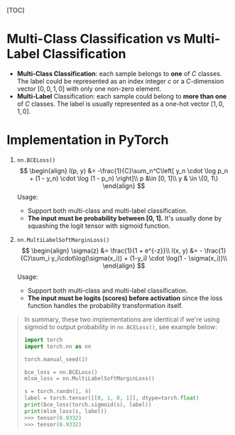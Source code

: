 [TOC]

# Multi-Class Classification vs Multi-Label Classification

- **Multi-Class Classification**: each sample belongs to **one** of $C$ classes. The label could be represented as an index integer $c$ or a $C$-dimension vector $[0, 0, 1, 0]$ with only one non-zero element.
- **Multi-Label** Classification: each sample could belong to **more than one** of $C$ classes. The label is usually represented as a one-hot vector $[1, 0, 1, 0]$.



# Implementation in PyTorch

1. `nn.BCELoss()`
   $$
   \begin{align}
   l(p, y) &= -\frac{1}{C}\sum_n^C\left[ y_n \cdot \log p_n + (1 - y_n) \cdot \log (1 - p_n) \right]\\
   p &\in [0, 1]\\
   y & \in \{0, 1\}
   \end{align}
   $$
   Usage:

   - Support both multi-class and multi-label classification.
   - **The input must be probability between [0, 1].** It's usually done by squashing the logit tensor with sigmoid function.

2. `nn.MultiLabelSoftMarginLoss()`
   $$
   \begin{align}
   \sigma(z) &= \frac{1}{1 + e^{-z}}\\
   l(x, y) &= - \frac{1}{C}\sum_i y_i\cdot\log(\sigma(x_i)) + (1-y_i) \cdot \log(1 - \sigma(x_i))\\
   \end{align}
   $$
   Usage:

   - Support both multi-class and multi-label classification.
   - **The input must be logits (scores) before activation** since the loss function handles the probability transformation itself.

> In summary, these two implementations are identical if we're using sigmoid to output probability in `nn.BCELoss()`, see example below:
>
> ```python
> import torch
> import torch.nn as nn
> 
> torch.manual_seed(2)
> 
> bce_loss = nn.BCELoss()
> mlsm_loss = nn.MultiLabelSoftMarginLoss()
> 
> s = torch.randn(1, 4)
> label = torch.tensor([[0, 1, 0, 1]], dtype=torch.float)
> print(bce_loss(torch.sigmoid(s), label))
> print(mlsm_loss(s, label))
> >>> tensor(0.9332)
> >>> tensor(0.9332)
> ```
>
> 